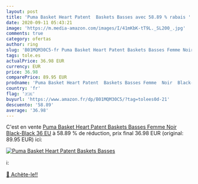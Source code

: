 ```yaml
---
layout: post
title: 'Puma Basket Heart Patent  Baskets Basses avec 58.89 % rabais '
date: 2020-09-11 05:43:21
image: 'https://m.media-amazon.com/images/I/41mKbK-tT9L._SL200_.jpg'
comments: true
category: ofertas
author: ring
slug: 'B01MQM30C5-fr Puma Basket Heart Patent Baskets Basses Femme Noir Black-...'
tags: tole.es
actualPrice: 36.98 EUR
currency: EUR
price: 36.98
comparePrice: 89.95 EUR
prodname: 'Puma Basket Heart Patent  Baskets Basses Femme  Noir  Black-Black   36 EU'
country: 'fr'
flag: '🇫🇷'
buyurl: 'https://www.amazon.fr/dp/B01MQM30C5/?tag=tolees0d-21'
descuento: '58.89'
average: '36.98'
---
```


C'est en vente [Puma Basket Heart Patent  Baskets Basses Femme  Noir  Black-Black   36 EU](https://www.amazon.fr/dp/B01MQM30C5/?tag=tolees0d-21)  à  58.89 % de réduction, prix final  36.98 EUR (original: 89.95 EUR) ici:

[![Puma Basket Heart Patent  Baskets Basses](https://m.media-amazon.com/images/I/41mKbK-tT9L._SL200_.jpg)](https://www.amazon.fr/dp/B01MQM30C5/?tag=tolees0d-21)

ℹ️:


[🛒 Achète-le!!](https://www.amazon.fr/dp/B01MQM30C5/?tag=tolees0d-21)

